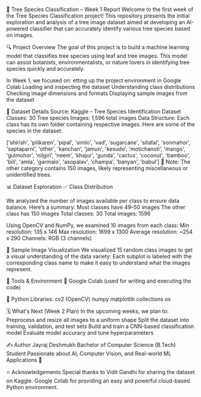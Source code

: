 🌳 Tree Species Classification – Week 1 Report
Welcome to the first week of the Tree Species Classification project! This repository presents the initial exploration and analysis of a tree image dataset aimed at developing an AI-powered classifier that can accurately identify various tree species based on images.

🔍 Project Overview
The goal of this project is to build a machine learning model that classifies tree species using leaf and tree images. This model can assist botanists, environmentalists, or nature lovers in identifying tree species quickly and accurately.

In Week 1, we focused on:
etting up the project environment in Google Colab
Loading and inspecting the dataset
Understanding class distributions
Checking image dimensions and formats
Displaying sample images from the dataset

📂 Dataset Details
Source: Kaggle – Tree Species Identification Dataset
Classes: 30 Tree species
Images: 1,596 total images
Data Structure: Each class has its own folder containing respective images.
Here are some of the species in the dataset:

['shirish', 'pilikaren', 'pipal', 'simlo', 'vad', 'sugarcane', 'sitafal', 'sonmahor', 'saptaparni', 'other', 'kanchan', 'jamun', 'kesudo', 'motichanoti', 'mango', 'gulmohor', 'nilgiri', 'neem', 'khajur', 'gunda', 'cactus', 'coconut', 'bamboo', 'bili', 'amla', 'garmalo', 'asopalav', 'champa', 'banyan', 'babul']
📌 Note: The other category contains 150 images, likely representing miscellaneous or unidentified trees.

📊 Dataset Exploration
✅ Class Distribution

We analyzed the number of images available per class to ensure data balance. Here’s a summary:
Most classes have 49–50 images
The other class has 150 images
Total classes: 30
Total images: 1596

Using OpenCV and NumPy, we examined 10 images from each class:
Min resolution: 135 x 146
Max resolution: 1699 x 1300
Average resolution: ~254 x 290
Channels: RGB (3 channels)

🧪 Sample Image Visualization
We visualized 15 random class images to get a visual understanding of the data variety:
Each subplot is labeled with the corresponding class name to make it easy to understand what the images represent.

🧰 Tools & Environment
📓 Google Colab (used for writing and executing the code)

🐍 Python Libraries:
cv2 (OpenCV)
numpy
matplotlib
collections
os

🗓️ What's Next (Week 2 Plan)
In the upcoming weeks, we plan to:
Preprocess and resize all images to a uniform shape
Split the dataset into training, validation, and test sets
Build and train a CNN-based classification model
Evaluate model accuracy and tune hyperparameters

✍️ Author
Jayraj Deshmukh Bachelor of Computer Science (B.Tech) Student Passionate about AI, Computer Vision, and Real-world ML Applications 🌿

⭐ Acknowledgements
Special thanks to Vidit Gandhi for sharing the dataset on Kaggle.
Google Colab for providing an easy and powerful cloud-based Python environment.
